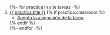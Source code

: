 
<ol>
{%- for practica in site.tareas -%}
<li> 
  <a href="{{ practica.url }}">{{ practica.title }}</a> 
  {% if practica.classroom %}
  <ul><li><a href="{{ practica.classroom }}" target="_blank">Acepta la asignación de la tarea</a></li></ul>
  {% endif %}
</li>
{%- endfor -%}
</ol>


